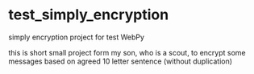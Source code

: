 # test_simply_encryption
simply encryption project for test WebPy

this is short small project form my son, who is a scout, to encrypt some messages based on agreed 10 letter sentence (without duplication) 

